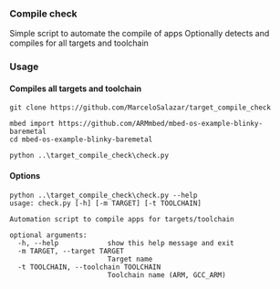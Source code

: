 ### Compile check

Simple script to automate the compile of apps
Optionally detects and compiles for all targets and toolchain

### Usage

#### Compiles all targets and toolchain

```
git clone https://github.com/MarceloSalazar/target_compile_check

mbed import https://github.com/ARMmbed/mbed-os-example-blinky-baremetal
cd mbed-os-example-blinky-baremetal

python ..\target_compile_check\check.py
```

#### Options

```
python ..\target_compile_check\check.py --help
usage: check.py [-h] [-m TARGET] [-t TOOLCHAIN]

Automation script to compile apps for targets/toolchain

optional arguments:
  -h, --help            show this help message and exit
  -m TARGET, --target TARGET
                        Target name
  -t TOOLCHAIN, --toolchain TOOLCHAIN
                        Toolchain name (ARM, GCC_ARM)
```
